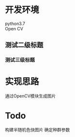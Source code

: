 # 开发环境
python3.7  
Open CV  
## 测试二级标题  
### 测试三级标题  
# 实现思路  
通过OpenCV模块生成图片  

# Todo
构建半随机色快图片
确定种群参数
